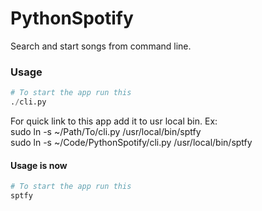 PythonSpotify
=============

Search and start songs from command line.<br>

### Usage
```python
# To start the app run this
./cli.py
```

For quick link to this app add it to usr local bin. Ex:<br>
sudo ln -s ~/Path/To/cli.py  /usr/local/bin/sptfy <br>
sudo ln -s ~/Code/PythonSpotify/cli.py  /usr/local/bin/sptfy

#### Usage is now
```python
# To start the app run this
sptfy
```